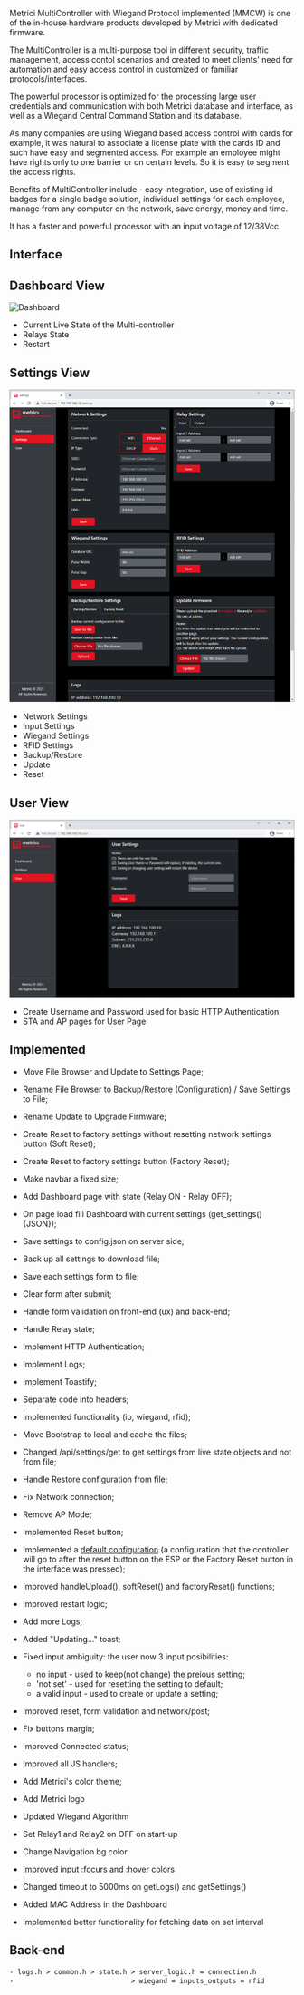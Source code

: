 Metrici MultiController with Wiegand Protocol implemented (MMCW) is one of the in-house hardware products developed by Metrici with dedicated firmware.

The MultiController is a multi-purpose tool in different security, traffic management, access contol scenarios and created to meet clients' need for automation and easy access control in customized or familiar protocols/interfaces.

The powerful processor is optimized for the processing large user credentials and communication with both Metrici database and interface, as well as a Wiegand Central Command Station and its database.

As many companies are using Wiegand based access control with cards for example, it was natural to associate a license plate with the cards ID and such have easy and segmented access. For example an employee might have rights only to one barrier or on certain levels. So it is easy to segment the access rights.

Benefits of MultiController include - easy integration, use of existing id badges for a single badge solution, individual settings for each employee, manage from any computer on the network, save energy, money and time.

It has a faster and powerful processor with an input voltage of 12/38Vcc.

## Interface

## Dashboard View

![Dashboard](https://github.com/GeorgeFlorian/MultiController-v2-ESP32/blob/main/un_data/1.%20Poza%20cu%20dashboard%20%E2%80%93%20startup.PNG?raw=true)

- Current Live State of the Multi-controller
- Relays State
- Restart

## Settings View

![Settings](https://github.com/GeorgeFlorian/MultiController-v2-ESP32/blob/main/un_data/3.%20Poza%20cu%20Settings.PNG?raw=true)

- Network Settings
- Input Settings
- Wiegand Settings
- RFID Settings
- Backup/Restore
- Update
- Reset

## User View

![User](https://github.com/GeorgeFlorian/MultiController-v2-ESP32/blob/main/un_data/18.%20Poza%20pagina%20User.PNG?raw=true)

- Create Username and Password used for basic HTTP Authentication
- STA and AP pages for User Page

## Implemented

- Move File Browser and Update to Settings Page;
- Rename File Browser to Backup/Restore (Configuration) / Save Settings to File;
- Rename Update to Upgrade Firmware;
- Create Reset to factory settings without resetting network settings button (Soft Reset);
- Create Reset to factory settings button (Factory Reset);
- Make navbar a fixed size;
- Add Dashboard page with state (Relay ON - Relay OFF);
- On page load fill Dashboard with current settings (get_settings(){JSON});
- Save settings to config.json on server side;
- Back up all settings to download file;
- Save each settings form to file;
- Clear form after submit;
- Handle form validation on front-end (ux) and back-end;
- Handle Relay state;
- Implement HTTP Authentication;
- Implement Logs;
- Implement Toastify;
- Separate code into headers;
- Implemented functionality (io, wiegand, rfid);
- Move Bootstrap to local and cache the files;
- Changed /api/settings/get to get settings from live state objects and not from file;
- Handle Restore configuration from file;
- Fix Network connection;

- Remove AP Mode;
- Implemented Reset button;
- Implemented a [default configuration](/data/config.json) (a configuration that the controller will go to after the reset button on the ESP or the Factory Reset button in the interface was pressed);
- Improved handleUpload(), softReset() and factoryReset() functions;
- Improved restart logic;
- Add more Logs;
- Added "Updating..." toast;
- Fixed input ambiguity: the user now 3 input posibilities:
  - no input - used to keep(not change) the preious setting;
  - 'not set' - used for resetting the setting to default;
  - a valid input - used to create or update a setting;
- Improved reset, form validation and network/post;
- Fix buttons margin;
- Improved Connected status;
- Improved all JS handlers;
- Add Metrici's color theme;
- Add Metrici logo

- Updated Wiegand Algorithm
- Set Relay1 and Relay2 on OFF on start-up

- Change Navigation bg color
- Improved input :focurs and :hover colors

- Changed timeout to 5000ms on getLogs() and getSettings()
- Added MAC Address in the Dashboard
- Implemented better functionality for fetching data on set interval

## Back-end

```
- logs.h > common.h > state.h > server_logic.h = connection.h
-                             > wiegand = inputs_outputs = rfid
```
